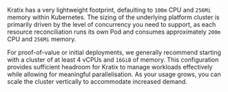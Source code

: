 Kratix has a very lightweight footprint, defaulting to `100m` CPU and `256Mi`
memory within Kubernetes. The sizing of the underlying platform cluster is
primarily driven by the level of concurrency you need to support, as each
resource reconciliation runs its own Pod and consumes approximately `200m` CPU and
`256Mi` memory.

For proof-of-value or initial deployments, we generally recommend starting with
a cluster of at least 4 vCPUs and `16GiB` of memory. This configuration provides
sufficient headroom for Kratix to manage workloads effectively while allowing
for meaningful parallelisation. As your usage grows, you can scale the cluster
vertically to accommodate increased demand.
